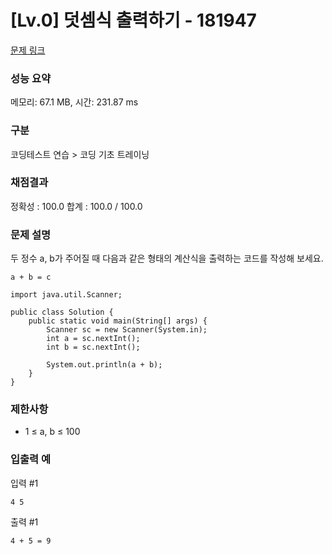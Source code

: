 # [Lv.0] 덧셈식 출력하기 - 181947

[문제 링크](https://school.programmers.co.kr/learn/courses/30/lessons/181947) 

### 성능 요약

메모리: 67.1 MB, 시간: 231.87 ms

### 구분

코딩테스트 연습 > 코딩 기초 트레이닝

### 채점결과

정확성 : 100.0
합계 : 100.0 / 100.0

### 문제 설명

<p>두 정수 a, b가 주어질 때 다음과 같은 형태의 계산식을 출력하는 코드를 작성해 보세요.</p>

```
a + b = c
```

```
import java.util.Scanner;

public class Solution {
    public static void main(String[] args) {
        Scanner sc = new Scanner(System.in);
        int a = sc.nextInt();
        int b = sc.nextInt();

        System.out.println(a + b);
    }
}
```

### 제한사항

- 1 ≤ a, b ≤ 100

### 입출력 예 

입력 #1
```
4 5
```

출력 #1
```
4 + 5 = 9
```